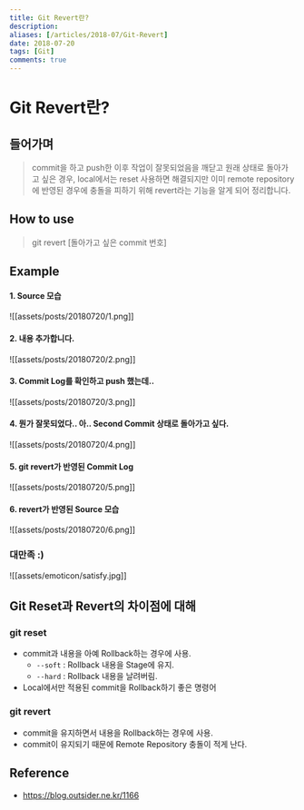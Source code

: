 ```yaml
---
title: Git Revert란?
description: 
aliases: [/articles/2018-07/Git-Revert]
date: 2018-07-20
tags: [Git]
comments: true
---
```

# Git Revert란?
## 들어가며
> commit을 하고 push한 이후 작업이 잘못되었음을 깨닫고 원래 상태로 돌아가고 싶은 경우, local에서는 reset 사용하면 해결되지만 이미 remote repository에 반영된 경우에 충돌을 피하기 위해 revert라는 기능을 알게 되어 정리합니다.


## How to use
> git revert [돌아가고 싶은 commit 번호]

## Example
#### 1. Source 모습
![[assets/posts/20180720/1.png]]

#### 2. 내용 추가합니다.
![[assets/posts/20180720/2.png]]

#### 3. Commit Log를 확인하고 push 했는데..
![[assets/posts/20180720/3.png]]

#### 4. 뭔가 잘못되었다.. 아.. Second Commit 상태로 돌아가고 싶다.
![[assets/posts/20180720/4.png]]

#### 5. git revert가 반영된 Commit Log
![[assets/posts/20180720/5.png]]

#### 6. revert가 반영된 Source 모습
![[assets/posts/20180720/6.png]]

### 대만족 :)
![[assets/emoticon/satisfy.jpg]]

## Git Reset과 Revert의 차이점에 대해
### git reset
- commit과 내용을 아예 Rollback하는 경우에 사용.
    - `--soft` : Rollback 내용을 Stage에 유지.
    - `--hard` : Rollback 내용을 날려버림.
- Local에서만 적용된 commit을 Rollback하기 좋은 명령어

### git revert
- commit을 유지하면서 내용을 Rollback하는 경우에 사용.
- commit이 유지되기 때문에 Remote Repository 충돌이 적게 난다.



## Reference
- <https://blog.outsider.ne.kr/1166>

